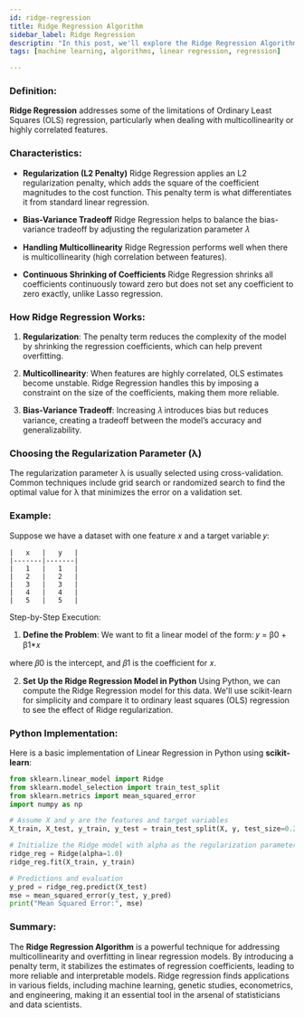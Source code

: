 ```yaml
---
id: ridge-regression
title: Ridge Regression Algorithm
sidebar_label: Ridge Regression
descriptin: "In this post, we'll explore the Ridge Regression Algorithm, it is a type of linear regression that addresses some of the limitations of Ordinary Least Squares (OLS) regression."
tags: [machine learning, algorithms, linear regression, regression]

---
```


### Definition:
**Ridge Regression** addresses some of the limitations of Ordinary Least Squares (OLS) regression, particularly when dealing with multicollinearity or highly correlated features.

### Characteristics:
- **Regularization (L2 Penalty)**
Ridge Regression applies an L2 regularization penalty, which adds the square of the coefficient magnitudes to the cost function. This penalty term is what differentiates it from standard linear regression.

- **Bias-Variance Tradeoff**
Ridge Regression helps to balance the bias-variance tradeoff by adjusting the regularization parameter 𝜆

- **Handling Multicollinearity**
Ridge Regression performs well when there is multicollinearity (high correlation between features).

- **Continuous Shrinking of Coefficients**
Ridge Regression shrinks all coefficients continuously toward zero but does not set any coefficient to zero exactly, unlike Lasso regression.

### How Ridge Regression Works:
1. **Regularization**:
 The penalty term reduces the complexity of the model by shrinking the regression coefficients, which can help prevent overfitting. 

2. **Multicollinearity**: 
When features are highly correlated, OLS estimates become unstable. Ridge Regression handles this by imposing a constraint on the size of the coefficients, making them more reliable.

3. **Bias-Variance Tradeoff**: Increasing 𝜆 introduces bias but reduces variance, creating a tradeoff between the model’s accuracy and generalizability.

### Choosing the Regularization Parameter (λ)
The regularization parameter λ is usually selected using cross-validation. Common techniques include grid search or randomized search to find the optimal value for λ that minimizes the error on a validation set.

### Example:
Suppose we have a dataset with one feature 𝑥 and a target variable 𝑦:

```
|   x   |   y   | 
|-------|-------|
|   1   |   1   |
|   2   |   2   |
|   3   |   3   | 
|   4   |   4   |
|   5   |   5   |
```

Step-by-Step Execution:

1. **Define the Problem**:
We want to fit a linear model of the form:
     𝑦 = β0 + β1*𝑥

where 𝛽0 is the intercept, and 𝛽1 is the coefficient for 𝑥.

2. **Set Up the Ridge Regression Model in Python**
Using Python, we can compute the Ridge Regression model for this data. We'll use scikit-learn for simplicity and compare it to ordinary least squares (OLS) regression to see the effect of Ridge regularization.

### Python Implementation:
Here is a basic implementation of Linear Regression in Python using **scikit-learn**:

```python
from sklearn.linear_model import Ridge
from sklearn.model_selection import train_test_split
from sklearn.metrics import mean_squared_error
import numpy as np

# Assume X and y are the features and target variables
X_train, X_test, y_train, y_test = train_test_split(X, y, test_size=0.2, random_state=42)

# Initialize the Ridge model with alpha as the regularization parameter (lambda)
ridge_reg = Ridge(alpha=1.0)
ridge_reg.fit(X_train, y_train)

# Predictions and evaluation
y_pred = ridge_reg.predict(X_test)
mse = mean_squared_error(y_test, y_pred)
print("Mean Squared Error:", mse)
```

### Summary:
The **Ridge Regression Algorithm** is a powerful technique for addressing multicollinearity and overfitting in linear regression models. By introducing a penalty term, it stabilizes the estimates of regression coefficients, leading to more reliable and interpretable models. Ridge regression finds applications in various fields, including machine learning, genetic studies, econometrics, and engineering, making it an essential tool in the arsenal of statisticians and data scientists.

